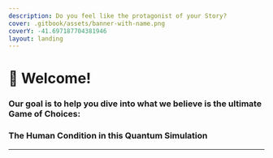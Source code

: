 ```yaml
---
description: Do you feel like the protagonist of your Story?
cover: .gitbook/assets/banner-with-name.png
coverY: -41.697187704381946
layout: landing
---
```


# 🖤 Welcome!

### Our goal is to help you dive into what we believe is the ultimate Game of Choices: ‍

### &#x20;**The Human Condition in this Quantum Simulation**

****
